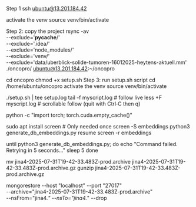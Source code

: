 Step 1
ssh ubuntu@13.201.184.42

activate the venv
source venv/bin/activate

<!-- scp -r ./oncopro ubuntu@13.201.184.42:~/oncopro -->

Step 2: copy the project
rsync -av \
 --exclude='**pycache**/' \
 --exclude='.idea/' \
 --exclude='node_modules/' \
 --exclude='venv/' \
 --exclude='data/uberblick-solide-tumoren-16012025-heytens-aktuell.mm' \
 ./oncopro/ ubuntu@13.201.184.42:~/oncopro

cd oncopro
chmod +x setup.sh
Step 3: run setup.sh script
cd /home/ubuntu/oncopro
activate the venv
source venv/bin/activate

./setup.sh | tee setup.log
tail -f myscript.log # follow live
less +F myscript.log # scrollable follow (quit with Ctrl‑C then q)

python -c "import torch; torch.cuda.empty_cache()"

sudo apt install screen # Only needed once
screen -S embeddings
python3 generate_db_embeddings.py
resume
screen -r embeddings

until python3 generate_db_embeddings.py; do
echo "Command failed. Retrying in 5 seconds..."
sleep 5
done

mv jina4-2025-07-31T19-42-33.483Z-prod.archive jina4-2025-07-31T19-42-33.483Z-prod.archive.gz
gunzip jina4-2025-07-31T19-42-33.483Z-prod.archive.gz

mongorestore --host "localhost" --port "27017" \
 --archive="jina4-2025-07-31T19-42-33.483Z-prod.archive" \
 --nsFrom="jina4._" --nsTo="jina4._" --drop
